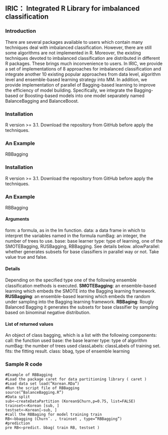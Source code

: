 ## IRIC： Integrated R Library for imbalanced classification
### Introduction
   There are several packages available to users which contain many techniques deal with imbalanced classification. However, there are still some algorithms are not implemented in R. Moreover, the existing techniques devoted to imbalanced classification are distributed in different R packages. These brings much inconvenience to users. In IRIC, we provide a set of implementations of 8 approaches for imbalanced classification and integrate another 10 existing popular approaches from data level, algorithm level and ensemble-based learning strategy into MM. In addition, we provide implementation of parallel of Bagging-based learning to improve the efficiency of model building. Specifically, we integrate the Bagging-based or Boosting-based models into one model separately named BalanceBagging and BalanceBoost.
### Installation
R version >= 3.1. Download the repository from GitHub before apply the techniques.
### An Example
RBBagging
### Installation
R version >= 3.1. Download the repository from GitHub before apply the techniques.
### An Example
RBBagging
#### Arguments
form: a formula, as in the lm function.
data: a data frame in which to interpret the variables named in the formula
numBag: an integer, the number of trees to use.
base: base learner
type: type of learning, one of the SMOTEBagging, RUSBagging, RBBagging. See details below.
allowParallel: whether generates subsets for base classifiers in parallel way or not. Take value true and false.
#### Details
Depending on the speciﬁed type one of the following ensemble classification methods is executed.
**SMOTEBagging**: an ensemble-based learning which embeds the SMOTE into the Bagging learning framework.
**RUSBagging**: an ensemble-based learning which embeds the random under sampling into the Bagging learning framework.
**RBBaging**: Rougly Balanced Bagging it generates the subsets for base classifier by sampling based on binominal negative distribution.
#### List of returned values
An object of class bagging, which is a list with the following components:
  call: the function used
  base: the base learner
  type: type of algorithm
  numBag: the number of trees used 
  classLabels: classLabels of training set.
  fits: the fitting result.
  class: bbag, type of ensemble learning
### Sample R code
```
#Example of RBBagging 
#Load the package caret for data partitioning library ( caret ) 
#Load data set load(”Korean.RDa”) 
#Run the script file of RBBagging 
source(”BalanceBagging.R”)
#Data split
sub<−createDataPartition (Korean$Churn,p=0.75, list=FALSE) 
trainset<−Korean [sub, ] 
testset<−Korean[−sub, ] 
#call the RBBaging for model training train 
RB<−bbagging (Churn˜. , trainset , type=”RBBagging”)
#prediction
pre RB<−predict. bbag( train RB, testset )
```


